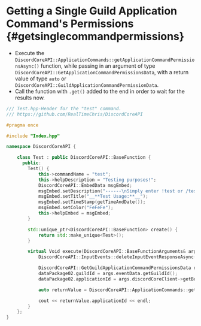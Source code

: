 Getting a Single Guild Application Command's Permissions {#getsinglecommandpermissions}
============
- Execute the `DiscordCoreAPI::ApplicationCommands::getApplicationCommandPermissionsAsync()` function, while passing in an argument of type `DiscordCoreAPI::GetApplicationCommandPermissionsData`, with a return value of type `auto` or `DiscordCoreAPI::GuildApplicationCommandPermissionData`.
- Call the function with `.get()` added to the end in order to wait for the results now.

```cpp
/// Test.hpp-Header for the "test" command.
/// https://github.com/RealTimeChris/DiscordCoreAPI

#pragma once

#include "Index.hpp"

namespace DiscordCoreAPI {

	class Test : public DiscordCoreAPI::BaseFunction {
	  public:
		Test() {
			this->commandName = "test";
			this->helpDescription = "Testing purposes!";
			DiscordCoreAPI::EmbedData msgEmbed;
			msgEmbed.setDescription("------\nSimply enter !test or /test!\n------");
			msgEmbed.setTitle("__**Test Usage:**__");
			msgEmbed.setTimeStamp(getTimeAndDate());
			msgEmbed.setColor("FeFeFe");
			this->helpEmbed = msgEmbed;
		}

		std::unique_ptr<DiscordCoreAPI::BaseFunction> create() {
			return std::make_unique<Test>();
		}

		virtual Void execute(DiscordCoreAPI::BaseFunctionArguments& args) {
			DiscordCoreAPI::InputEvents::deleteInputEventResponseAsync(args.eventData).get();

			DiscordCoreAPI::GetGuildApplicationCommandPermissionsData dataPackage02;
			dataPackage02.guildId = args.eventData.getGuildId();
			dataPackage02.applicationId = args.discordCoreClient->getBotUser().id;

			auto returnValue = DiscordCoreAPI::ApplicationCommands::getApplicationCommandPermissionsAsync(dataPackage02).get();

			cout << returnValue.applicationId << endl;
		}
	};
}
```